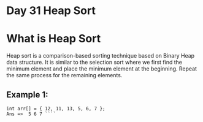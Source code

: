 
# Day 31   Heap Sort

# What is Heap Sort
Heap sort is a comparison-based sorting technique based on Binary Heap data structure. It is similar to the selection sort where we first find the minimum element and place the minimum element at the beginning. Repeat the same process for the remaining elements.

## Example 1:

````
int arr[] = { 12, 11, 13, 5, 6, 7 };
Ans =>  5 6 7 ````
















